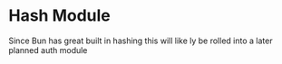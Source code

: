 # Hash Module

Since Bun has great built in hashing this will like ly be rolled into a later planned auth module
